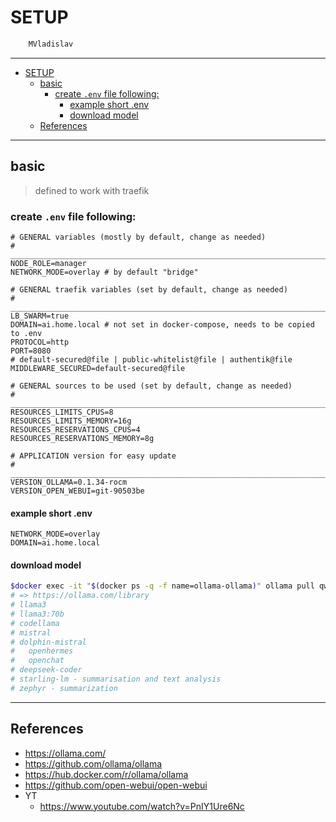# SETUP

```sh
    MVladislav
```

---

- [SETUP](#setup)
  - [basic](#basic)
    - [create `.env` file following:](#create-env-file-following)
      - [example short .env](#example-short-env)
      - [download model](#download-model)
  - [References](#references)

---

## basic

> defined to work with traefik

### create `.env` file following:

```env
# GENERAL variables (mostly by default, change as needed)
# ______________________________________________________________________________
NODE_ROLE=manager
NETWORK_MODE=overlay # by default "bridge"

# GENERAL traefik variables (set by default, change as needed)
# ______________________________________________________________________________
LB_SWARM=true
DOMAIN=ai.home.local # not set in docker-compose, needs to be copied to .env
PROTOCOL=http
PORT=8080
# default-secured@file | public-whitelist@file | authentik@file
MIDDLEWARE_SECURED=default-secured@file

# GENERAL sources to be used (set by default, change as needed)
# ______________________________________________________________________________
RESOURCES_LIMITS_CPUS=8
RESOURCES_LIMITS_MEMORY=16g
RESOURCES_RESERVATIONS_CPUS=4
RESOURCES_RESERVATIONS_MEMORY=8g

# APPLICATION version for easy update
# ______________________________________________________________________________
VERSION_OLLAMA=0.1.34-rocm
VERSION_OPEN_WEBUI=git-90503be
```

#### example short .env

```env
NETWORK_MODE=overlay
DOMAIN=ai.home.local
```

#### download model

```sh
$docker exec -it "$(docker ps -q -f name=ollama-ollama)" ollama pull qwen2.5-coder:32b
# => https://ollama.com/library
# llama3
# llama3:70b
# codellama
# mistral
# dolphin-mistral
#   openhermes
#   openchat
# deepseek-coder
# starling-lm - summarisation and text analysis
# zephyr - summarization
```

---

## References

- <https://ollama.com/>
- <https://github.com/ollama/ollama>
- <https://hub.docker.com/r/ollama/ollama>
- <https://github.com/open-webui/open-webui>
- YT
  - <https://www.youtube.com/watch?v=PnIY1Ure6Nc>
